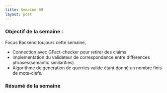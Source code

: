 ```yaml
---
title: Semaine 09
layout: post
---
```


### Objectif de la semaine : 
Focus Backend  toujours cette semaine,
- Connection avec GFact-checker pour retirer des claims 
- Implementation du validateur  de correspondance entre differences phrases(semantic similarities)
- Algorithme de generation de querries valide étant donné un nombre finis de mots-clefs.


### Résumé de la semaine 
 






